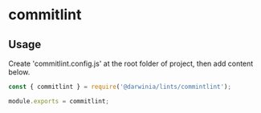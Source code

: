 # commitlint

## Usage

Create 'commitlint.config.js' at the root folder of project, then add content below.

```js
const { commitlint } = require('@darwinia/lints/commintlint');

module.exports = commitlint;
```

